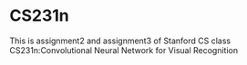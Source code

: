 # CS231n
This is assignment2 and assignment3 of Stanford CS class CS231n:Convolutional Neural Network for Visual Recognition
